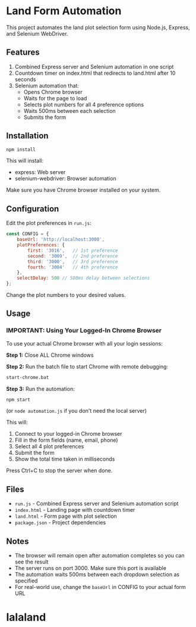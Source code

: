 # Land Form Automation

This project automates the land plot selection form using Node.js, Express, and Selenium WebDriver.

## Features

1. Combined Express server and Selenium automation in one script
2. Countdown timer on index.html that redirects to land.html after 10 seconds
3. Selenium automation that:
   - Opens Chrome browser
   - Waits for the page to load
   - Selects plot numbers for all 4 preference options
   - Waits 500ms between each selection
   - Submits the form

## Installation

```bash
npm install
```

This will install:
- express: Web server
- selenium-webdriver: Browser automation

Make sure you have Chrome browser installed on your system.

## Configuration

Edit the plot preferences in `run.js`:

```javascript
const CONFIG = {
    baseUrl: 'http://localhost:3000',
    plotPreferences: {
        first: '3016',   // 1st preference
        second: '3009',  // 2nd preference
        third: '3000',   // 3rd preference
        fourth: '3004'   // 4th preference
    },
    selectDelay: 500 // 500ms delay between selections
};
```

Change the plot numbers to your desired values.

## Usage

### IMPORTANT: Using Your Logged-In Chrome Browser

To use your actual Chrome browser with all your login sessions:

**Step 1:** Close ALL Chrome windows

**Step 2:** Run the batch file to start Chrome with remote debugging:
```bash
start-chrome.bat
```

**Step 3:** Run the automation:
```bash
npm start
```
(or `node automation.js` if you don't need the local server)

This will:
1. Connect to your logged-in Chrome browser
2. Fill in the form fields (name, email, phone)
3. Select all 4 plot preferences
4. Submit the form
5. Show the total time taken in milliseconds

Press Ctrl+C to stop the server when done.

## Files

- `run.js` - Combined Express server and Selenium automation script
- `index.html` - Landing page with countdown timer
- `land.html` - Form page with plot selection
- `package.json` - Project dependencies

## Notes

- The browser will remain open after automation completes so you can see the result
- The server runs on port 3000. Make sure this port is available
- The automation waits 500ms between each dropdown selection as specified
- For real-world use, change the `baseUrl` in CONFIG to your actual form URL
# lalaland
